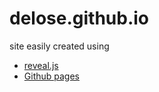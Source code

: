 # delose.github.io

site easily created using

* [reveal.js](https://revealjs.com/)
* [Github pages](https://help.github.com/articles/what-is-github-pages/)

